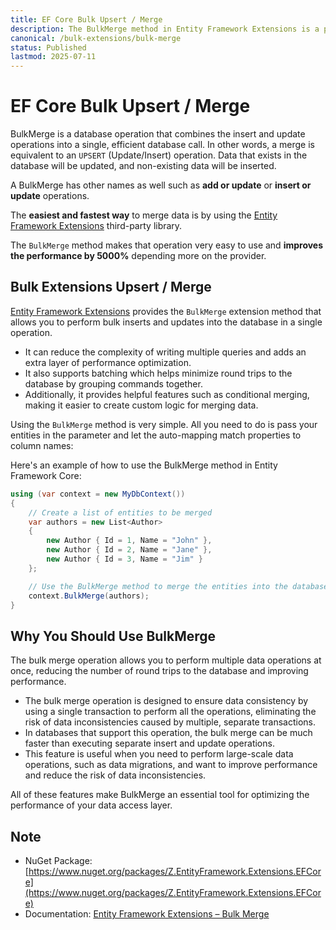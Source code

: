 ```yaml
---
title: EF Core Bulk Upsert / Merge
description: The BulkMerge method in Entity Framework Extensions is a powerful and highly efficient way to perform bulk updates of entities within the database. It enables you to easily sync multiple records with the same data while avoiding tedious loops where one record needs to be updated at a time.
canonical: /bulk-extensions/bulk-merge
status: Published
lastmod: 2025-07-11
---
```


# EF Core Bulk Upsert / Merge

BulkMerge is a database operation that combines the insert and update operations into a single, efficient database call. In other words, a merge is equivalent to an `UPSERT` (Update/Insert) operation. Data that exists in the database will be updated, and non-existing data will be inserted.

A BulkMerge has other names as well such as **add or update** or **insert or update** operations.

The **easiest and fastest way** to merge data is by using the [Entity Framework Extensions](https://entityframework-extensions.net/) third-party library.

The `BulkMerge` method makes that operation very easy to use and **improves the performance by 5000%** depending more on the provider.

## Bulk Extensions Upsert / Merge

[Entity Framework Extensions](https://entityframework-extensions.net/) provides the `BulkMerge` extension method that allows you to perform bulk inserts and updates into the database in a single operation. 

 - It can reduce the complexity of writing multiple queries and adds an extra layer of performance optimization. 
 - It also supports batching which helps minimize round trips to the database by grouping commands together. 
 - Additionally, it provides helpful features such as conditional merging, making it easier to create custom logic for merging data. 

Using the `BulkMerge` method is very simple. All you need to do is pass your entities in the parameter and let the auto-mapping match properties to column names:

Here's an example of how to use the BulkMerge method in Entity Framework Core:

```csharp
using (var context = new MyDbContext())
{
    // Create a list of entities to be merged
    var authors = new List<Author>
    {
        new Author { Id = 1, Name = "John" },
        new Author { Id = 2, Name = "Jane" },
        new Author { Id = 3, Name = "Jim" }
    };

    // Use the BulkMerge method to merge the entities into the database
    context.BulkMerge(authors);
}
```

## Why You Should Use BulkMerge

The bulk merge operation allows you to perform multiple data operations at once, reducing the number of round trips to the database and improving performance. 

 - The bulk merge operation is designed to ensure data consistency by using a single transaction to perform all the operations, eliminating the risk of data inconsistencies caused by multiple, separate transactions. 
 - In databases that support this operation, the bulk merge can be much faster than executing separate insert and update operations. 
 - This feature is useful when you need to perform large-scale data operations, such as data migrations, and want to improve performance and reduce the risk of data inconsistencies.

All of these features make BulkMerge an essential tool for optimizing the performance of your data access layer. 

## Note

 - NuGet Package: [https://www.nuget.org/packages/Z.EntityFramework.Extensions.EFCore](https://www.nuget.org/packages/Z.EntityFramework.Extensions.EFCore)
 - Documentation: [Entity Framework Extensions – Bulk Merge](https://entityframework-extensions.net/bulk-merge)